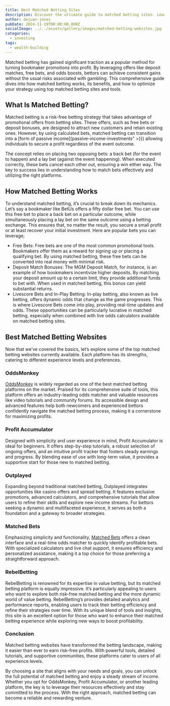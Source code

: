 ```yaml
---
title: Best Matched Betting Sites
description: Discover the ultimate guide to matched betting sites. Learn how to choose the best platform, maximize risk-free profits, and streamline your betting experience.
author: dejuan-jones
pubDate: 2024-11-19T00:00:00.000Z
socialImage: ../../assets/gallery/images/matched-betting-websites.jpg
categories:
  - investing
tags:
  - wealth-building
---
```


Matched betting has gained significant traction as a popular method for turning bookmaker promotions into profit. By leveraging offers like deposit matches, free bets, and odds boosts, bettors can achieve consistent gains without the usual risks associated with gambling. This comprehensive guide dives into how matched betting works, its benefits, and how to optimize your strategy using top matched betting sites and tools.

## What Is Matched Betting?

Matched betting is a risk-free betting strategy that takes advantage of promotional offers from betting sites. These offers, such as free bets or deposit bonuses, are designed to attract new customers and retain existing ones. However, by using calculated bets, matched betting can transition into a [form of passive income](passive-income-investments" >}}) allowing individuals to secure a profit regardless of the event outcome.

The concept relies on placing two opposing bets: a back bet (for the event to happen) and a lay bet (against the event happening). When executed correctly, these bets cancel each other out, ensuring a win either way. The key to success lies in understanding how to match bets effectively and utilizing the right platforms.

## How Matched Betting Works

To understand matched betting, it’s crucial to break down its mechanics. Let’s say a bookmaker like BetUs offers a fifty dollar free bet. You can use this free bet to place a back bet on a particular outcome, while simultaneously placing a lay bet on the same outcome using a betting exchange. This ensures that, no matter the result, you secure a small profit or at least recover your initial investment. Here are popular bets you can leverage;

- Free Bets: Free bets are one of the most common promotional tools. Bookmakers offer them as a reward for signing up or placing a qualifying bet. By using matched betting, these free bets can be converted into real money with minimal risk.
- Deposit Match Bonuses: The MGM Deposit Match, for instance, is an example of how bookmakers incentivize higher deposits. By matching your deposit amount up to a certain limit, they provide additional funds to bet with. When used in matched betting, this bonus can yield substantial returns.
- Livescore Bets and In-Play Betting: In-play betting, also known as live betting, offers dynamic odds that change as the game progresses. This is where Livescore Bets come into play, providing real-time updates and odds. These opportunities can be particularly lucrative in matched betting, especially when combined with live odds calculators available on matched betting sites.

## Best Matched Betting Websites

Now that we’ve covered the basics, let’s explore some of the top matched betting websites currently available. Each platform has its strengths, catering to different experience levels and preferences.

### OddsMonkey

[OddsMonkey](https://www.oddsmonkey.com) is widely regarded as one of the best matched betting platforms on the market. Praised for its comprehensive suite of tools, this platform offers an industry-leading odds matcher and valuable resources like video tutorials and community forums. Its accessible design and advanced features help both newcomers and experienced bettors confidently navigate the matched betting process, making it a cornerstone for maximizing profits.

### Profit Accumulator

Designed with simplicity and user experience in mind, Profit Accumulator is ideal for beginners. It offers step-by-step tutorials, a robust selection of ongoing offers, and an intuitive profit tracker that fosters steady earnings and progress. By blending ease of use with long-term value, it provides a supportive start for those new to matched betting.

### Outplayed

Expanding beyond traditional matched betting, Outplayed integrates opportunities like casino offers and spread betting. It features exclusive promotions, advanced calculators, and comprehensive tutorials that allow users to refine their skills and explore new income streams. For bettors seeking a dynamic and multifaceted experience, it serves as both a foundation and a gateway to broader strategies.

### Matched Bets

Emphasizing simplicity and functionality, [Matched Bets](https://matchedbets.com) offers a clean interface and a real-time odds matcher to quickly identify profitable bets. With specialized calculators and live chat support, it ensures efficiency and personalized assistance, making it a top choice for those preferring a straightforward approach.

### RebelBetting

RebelBetting is renowned for its expertise in value betting, but its matched betting platform is equally impressive. It’s particularly appealing to users who want to explore both risk-free matched betting and the more dynamic world of value betting. RebelBetting’s provides detailed analytics and performance reports, enabling users to track their betting efficiency and refine their strategies over time. With its unique blend of tools and insights, this site is an excellent option for those who want to enhance their matched betting experience while exploring new ways to boost profitability.

### Conclusion

Matched betting websites have transformed the betting landscape, making it easier than ever to earn risk-free profits. With powerful tools, detailed tutorials, and supportive communities, these platforms cater to users of all experience levels.

By choosing a site that aligns with your needs and goals, you can unlock the full potential of matched betting and enjoy a steady stream of income. Whether you opt for OddsMonkey, Profit Accumulator, or another leading platform, the key is to leverage their resources effectively and stay committed to the process. With the right approach, matched betting can become a reliable and rewarding venture.